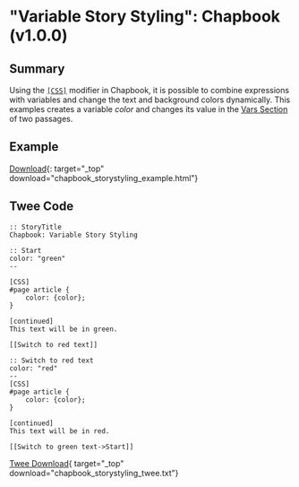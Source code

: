 # "Variable Story Styling": Chapbook (v1.0.0)

## Summary

Using the [`[CSS]`](https://klembot.github.io/chapbook/guide/advanced/using-css-in-passages.html) modifier in Chapbook, it is possible to combine expressions with variables and change the text and background colors dynamically. This examples creates a variable *color* and changes its value in the [Vars Section](https://klembot.github.io/chapbook/guide/state/the-vars-section.html) of two passages.

## Example

[Download](chapbook_storystyling_example.html){: target="_top" download="chapbook_storystyling_example.html"}

## Twee Code

```twee
:: StoryTitle
Chapbook: Variable Story Styling

:: Start
color: "green"
--

[CSS]
#page article {
    color: {color};
}

[continued]
This text will be in green.

[[Switch to red text]]

:: Switch to red text
color: "red"
--
[CSS]
#page article {
    color: {color};
}

[continued]
This text will be in red.

[[Switch to green text->Start]]

```

[Twee Download](chapbook_storystyling_twee.txt){ target="_top" download="chapbook_storystyling_twee.txt"}
